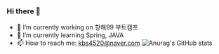 ### Hi there 👋
- 🔭 I’m currently working on 항해99 부트캠프
- 🌱 I’m currently learning Spring, JAVA
- 📫 How to reach me: kbs4520@naver.com
![Anurag's GitHub stats](https://github-readme-stats.vercel.app/api?username=BeomSeogKim&show_icons=true&theme=merko)
<!--
**BeomSeogKim/BeomSeogKim** is a ✨ _special_ ✨ repository because its `README.md` (this file) appears on your GitHub profile.

Here are some ideas to get you started:

- 🔭 I’m currently working on ...
- 🌱 I’m currently learning ...
- 👯 I’m looking to collaborate on ...
- 🤔 I’m looking for help with ...
- 💬 Ask me about ...
- 📫 How to reach me: ...
- 😄 Pronouns: ...
- ⚡ Fun fact: ...
-->
